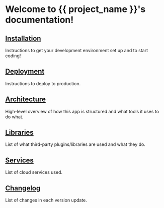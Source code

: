 Welcome to {{ project_name }}'s documentation!
==============================================

[Installation](installation.md)
-------------------------------
Instructions to get your development environment set up and to start coding!

[Deployment](deployment.md)
---------------------------
Instructions to deploy to production.

[Architecture](architecture.md)
----------------------------
High-level overview of how this app is structured and what tools it uses to do what.

[Libraries](libraries.md)
----------------------------
List of what third-party plugins/libraries are used and what they do.

[Services](services.md)
----------------------------
List of cloud services used.

[Changelog](changelog.md)
----------------------------
List of changes in each version update.
